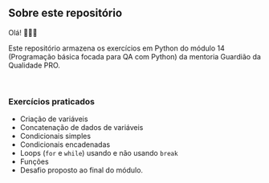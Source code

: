 ## Sobre este repositório

Olá! 👋🏼😀  

Este repositório armazena os exercícios em Python do módulo 14 (Programação básica focada para QA com Python) da mentoria Guardião da Qualidade PRO.

<br>

### Exercícios praticados

- Criação de variáveis
- Concatenação de dados de variáveis
- Condicionais simples
- Condicionais encadenadas
- Loops (``for`` e ``while``) usando e não usando ``break``
- Funções
- Desafio proposto ao final do módulo.